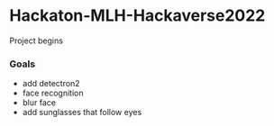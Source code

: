 # Hackaton-MLH-Hackaverse2022

<p> Project begins </p>

<h3> Goals </h3>
<ul>
<li> add detectron2 </li>
<li> face recognition </li>
<li> blur face </li>
<li> add sunglasses that follow eyes </li> </ul>
